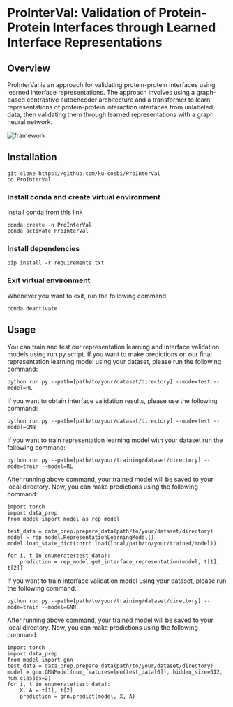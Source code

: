 # ProInterVal: Validation of Protein-Protein Interfaces through Learned Interface Representations

## Overview
ProInterVal is an approach for validating protein-protein interfaces using learned interface representations. The approach involves using a graph-based contrastive autoencoder architecture and a transformer to learn representations of protein-protein interaction interfaces from unlabeled data, then validating them through learned representations with a graph neural network.

![framework](https://github.com/ku-cosbi/ProInterVal/assets/26218685/ab90466a-c805-439f-a47c-339c8fb63093)

## Installation
```
git clone https://github.com/ku-cosbi/ProInterVal
cd ProInterVal
```
### Install conda and create virtual environment
[Install conda from this link](https://docs.conda.io/projects/conda/en/latest/user-guide/install/macos.html)

```
conda create -n ProInterVal
conda activate ProInterVal
```
### Install dependencies
```
pip install -r requirements.txt
```
### Exit virtual environment
Whenever you want to exit, run the following command:
```
conda deactivate
```
## Usage
You can train and test our representation learning and interface validation models using run.py script.
If you want to make predictions on our final representation learning model using your dataset, please run the following command:
```
python run.py --path=[path/to/your/dataset/directory] --mode=test --model=RL
```

If you want to obtain interface validation results, please use the following command:
```
python run.py --path=[path/to/your/dataset/directory] --mode=test --model=GNN
```

If you want to train representation learning model with your dataset run the following command:
```
python run.py --path=[path/to/your/training/dataset/directory] --mode=train --model=RL
```
After running above command, your trained model will be saved to your local directory. Now, you can make predictions using the following command:
```
import torch
import data_prep
from model import model as rep_model

test_data = data_prep.prepare_data(path/to/your/dataset/directory)
model = rep_model.RepresentationLearningModel()
model.load_state_dict(torch.load(local/path/to/your/trained/model))

for i, t in enumerate(test_data):
    prediction = rep_model.get_interface_representation(model, t[1], t[2])
```
If you want to train interface validation model using your dataset, please run the following command: 
```
python run.py --path=[path/to/your/training/dataset/directory] --mode=train --model=GNN
```
After running above command, your trained model will be saved to your local directory. Now, you can make predictions using the following command:
```
import torch
import data_prep
from model import gnn
test_data = data_prep.prepare_data(path/to/your/dataset/directory)
model = gnn.GNNModel(num_features=len(test_data[0]), hidden_size=512, num_classes=2)
for i, t in enumerate(test_data):
    X, A = t[1], t[2]
    prediction = gnn.predict(model, X, A)
```
